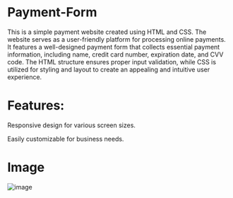 # Payment-Form
This is a simple payment website created using HTML and CSS. The website serves as a user-friendly platform for processing online payments. It features a well-designed payment form that collects essential payment information, including name, credit card number, expiration date, and CVV code. The HTML structure ensures proper input validation, while CSS is utilized for styling and layout to create an appealing and intuitive user experience.

# Features:

Responsive design for various screen sizes.

Easily customizable for business needs.

# Image
![image](https://github.com/Varshap2205/Payment-Form/assets/142588198/1e254521-f986-4964-a027-d40575bc1d64)

